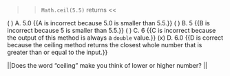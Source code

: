 >><code>Math.ceil(5.5)</code> returns <<

( ) A. 5.0 {{A is incorrect because 5.0 is smaller than 5.5.}}
( ) B. 5 {{B is incorrect because 5 is smaller than 5.5.}}
( ) C. 6 {{C is incorrect because the output of this method is always a <code>double</code> value.}}
(x) D. 6.0 {{D is correct because the ceiling method returns the closest whole number that is greater than or equal to the input.}}

||Does the word “ceiling” make you think of lower or higher number? ||
